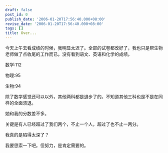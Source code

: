 ```yaml
---
draft: false
post_id: 0
publish_date: '2006-01-20T17:56:40.000+08:00'
revise_date: '2006-01-20T17:56:40.000+08:00'
tags: []
title: Over...
---
```


今天上午去看成绩的时候，我明显太迟了。全部的试卷都改好了，我也只是帮生物老师做了点收尾的工作而已。没有看到语文、英语和化学的成绩。

数学:112

物理:95

生物:94

除了数学感觉还可以以外，其他两科都是退步了的。不知道其他三科也是不是在同样的全面溃退。

她和我的分数差不多。

关键是有人已经超过了我们两个，不止一个人，超过了也不止一两分。

我真的是陷得太深了？

我要思索一下吧。但努力，是肯定需要的。

